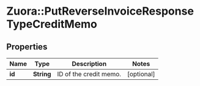 # Zuora::PutReverseInvoiceResponseTypeCreditMemo

## Properties
Name | Type | Description | Notes
------------ | ------------- | ------------- | -------------
**id** | **String** | ID of the credit memo. | [optional] 


